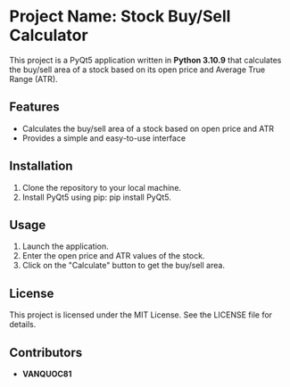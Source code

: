 # Project Name: Stock Buy/Sell Calculator

This project is a PyQt5 application written in **Python 3.10.9** that calculates the buy/sell area of a stock based on its open price and Average True Range (ATR).

## Features

* Calculates the buy/sell area of a stock based on open price and ATR
* Provides a simple and easy-to-use interface

## Installation

1. Clone the repository to your local machine.
2. Install PyQt5 using pip: pip install PyQt5.

## Usage
1. Launch the application.
2. Enter the open price and ATR values of the stock.
3. Click on the "Calculate" button to get the buy/sell area.

## License

This project is licensed under the MIT License. See the LICENSE file for details.

## Contributors

* **VANQUOC81**